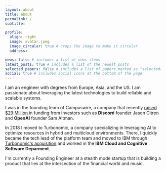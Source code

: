 ```yaml
---
layout: about
title: about
permalink: /
subtitle:

profile:
  align: right
  image: avatar.jpeg
  image_circular: true # crops the image to make it circular
  address:

news: false # includes a list of news items
latest_posts: true # includes a list of the newest posts
selected_papers: false # includes a list of papers marked as "selected={true}"
social: true # includes social icons at the bottom of the page
---
```


I am an engineer with degrees from Europe, Asia, and the US. I am passionate about leveraging the latest technologies to build reliable and scalable systems.

I was in the founding team of Campuswire, a company that recently [raised $29 Million ](https://www.bloomberg.com/press-releases/2023-05-01/education-startup-campus-edu-opens-enrollment-with-29-million-in-funding) in funding from investors such as **Discord** founder Jason Citron and
**OpenAI** founder Sam Altman.

In 2018 I moved to Turbonomic, a company specializing in leveraging AI to optimize resources in hybrid and multicloud environments. There, I quickly became the tech lead of the platform team and moved to IBM through [Turbonomic's acquisition](https://newsroom.ibm.com/2021-06-17-IBM-Closes-Acquisition-of-Turbonomic-to-Deliver-Comprehensive-AIOps-Capabilities-for-Hybrid-Cloud) and worked in the **IBM Cloud and Cognitive Software Deparment**.

I'm currently a Founding Engineer at a stealth mode startup that is building a product that lies at the intersection of the financial world and music.
